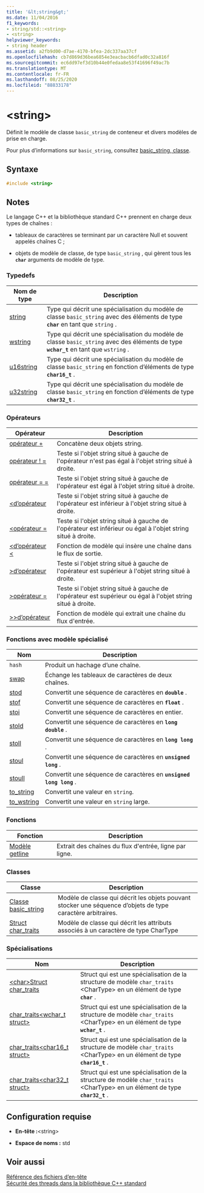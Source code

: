 ```yaml
---
title: '&lt;string&gt;'
ms.date: 11/04/2016
f1_keywords:
- string/std::<string>
- <string>
helpviewer_keywords:
- string header
ms.assetid: a2fb9d00-d7ae-4170-bfea-2dc337aa37cf
ms.openlocfilehash: cb7d869d36bea6854e3eacbacb6dfad0c32a816f
ms.sourcegitcommit: ec6dd97ef3d10b44e0fedaa8e53f41696f49ac7b
ms.translationtype: MT
ms.contentlocale: fr-FR
ms.lasthandoff: 08/25/2020
ms.locfileid: "88833178"
---
```

# <a name="ltstringgt"></a>&lt;string&gt;

Définit le modèle de classe `basic_string` de conteneur et divers modèles de prise en charge.

Pour plus d’informations sur `basic_string`, consultez [basic_string, classe](../standard-library/basic-string-class.md).

## <a name="syntax"></a>Syntaxe

```cpp
#include <string>
```

## <a name="remarks"></a>Notes

Le langage C++ et la bibliothèque standard C++ prennent en charge deux types de chaînes :

- tableaux de caractères se terminant par un caractère Null et souvent appelés chaînes C ;

- objets de modèle de classe, de type `basic_string` , qui gèrent tous les **`char`** arguments de modèle de type.

### <a name="typedefs"></a>Typedefs

|Nom de type|Description|
|-|-|
|[string](../standard-library/string-typedefs.md#string)|Type qui décrit une spécialisation du modèle de classe `basic_string` avec des éléments de type **`char`** en tant que `string` .|
|[wstring](../standard-library/string-typedefs.md#wstring)|Type qui décrit une spécialisation du modèle de classe `basic_string` avec des éléments de type **`wchar_t`** en tant que `wstring` .|
|[u16string](../standard-library/string-typedefs.md#u16string)|Type qui décrit une spécialisation du modèle de classe `basic_string` en fonction d’éléments de type **`char16_t`** .|
|[u32string](../standard-library/string-typedefs.md#u32string)|Type qui décrit une spécialisation du modèle de classe `basic_string` en fonction d’éléments de type **`char32_t`** .|

### <a name="operators"></a>Opérateurs

|Opérateur|Description|
|-|-|
|[opérateur +](../standard-library/string-operators.md#op_add)|Concatène deux objets string.|
|[opérateur ! =](../standard-library/string-operators.md#op_neq)|Teste si l'objet string situé à gauche de l'opérateur n'est pas égal à l'objet string situé à droite.|
|[opérateur = =](../standard-library/string-operators.md#op_eq_eq)|Teste si l'objet string situé à gauche de l'opérateur est égal à l'objet string situé à droite.|
|[<d’opérateur ](../standard-library/string-operators.md#op_lt)|Teste si l'objet string situé à gauche de l'opérateur est inférieur à l'objet string situé à droite.|
|[<opérateur =](../standard-library/string-operators.md#op_lt_eq)|Teste si l'objet string situé à gauche de l'opérateur est inférieur ou égal à l'objet string situé à droite.|
|[<d’opérateur \<](../standard-library/string-operators.md#op_lt_lt)|Fonction de modèle qui insère une chaîne dans le flux de sortie.|
|[>d’opérateur ](../standard-library/string-operators.md#op_gt)|Teste si l'objet string situé à gauche de l'opérateur est supérieur à l'objet string situé à droite.|
|[>opérateur =](../standard-library/string-operators.md#op_gt_eq)|Teste si l'objet string situé à gauche de l'opérateur est supérieur ou égal à l'objet string situé à droite.|
|[>>d’opérateur ](../standard-library/string-operators.md#op_gt_gt)|Fonction de modèle qui extrait une chaîne du flux d'entrée.|

### <a name="specialized-template-functions"></a>Fonctions avec modèle spécialisé

|Nom|Description|
|-|-|
|`hash`|Produit un hachage d’une chaîne.|
|[swap](../standard-library/string-functions.md#swap)|Échange les tableaux de caractères de deux chaînes.|
|[stod](../standard-library/string-functions.md#stod)|Convertit une séquence de caractères en **`double`** .|
|[stof](../standard-library/string-functions.md#stof)|Convertit une séquence de caractères en **`float`** .|
|[stoi](../standard-library/string-functions.md#stoi)|Convertit une séquence de caractères en entier.|
|[stold](../standard-library/string-functions.md#stold)|Convertit une séquence de caractères en **`long double`** .|
|[stoll](../standard-library/string-functions.md#stoll)|Convertit une séquence de caractères en **`long long`** .|
|[stoul](../standard-library/string-functions.md#stoul)|Convertit une séquence de caractères en **`unsigned long`** .|
|[stoull](../standard-library/string-functions.md#stoull)|Convertit une séquence de caractères en **`unsigned long long`** .|
|[to_string](../standard-library/string-functions.md#to_string)|Convertit une valeur en `string`.|
|[to_wstring](../standard-library/string-functions.md#to_wstring)|Convertit une valeur en `string` large.|

### <a name="functions"></a>Fonctions

|Fonction|Description|
|-|-|
|[Modèle getline](../standard-library/string-functions.md#getline)|Extrait des chaînes du flux d'entrée, ligne par ligne.|

### <a name="classes"></a>Classes

|Classe|Description|
|-|-|
|[Classe basic_string](../standard-library/basic-string-class.md)|Modèle de classe qui décrit les objets pouvant stocker une séquence d’objets de type caractère arbitraires.|
|[Struct char_traits](../standard-library/char-traits-struct.md)|Modèle de classe qui décrit les attributs associés à un caractère de type CharType|

### <a name="specializations"></a>Spécialisations

|Nom|Description|
|-|-|
|[\<char>Struct char_traits](../standard-library/char-traits-char-struct.md)|Struct qui est une spécialisation de la structure de modèle `char_traits` \<CharType> en un élément de type **`char`** .|
|[char_traits<wchar_t struct>](../standard-library/char-traits-wchar-t-struct.md)|Struct qui est une spécialisation de la structure de modèle `char_traits` \<CharType> en un élément de type **`wchar_t`** .|
|[char_traits<char16_t struct>](../standard-library/char-traits-char16-t-struct.md)|Struct qui est une spécialisation de la structure de modèle `char_traits` \<CharType> en un élément de type **`char16_t`** .|
|[char_traits<char32_t struct>](../standard-library/char-traits-char32-t-struct.md)|Struct qui est une spécialisation de la structure de modèle `char_traits` \<CharType> en un élément de type **`char32_t`** .|

## <a name="requirements"></a>Configuration requise

- **En-tête :**\<string>

- **Espace de noms :** std

## <a name="see-also"></a>Voir aussi

[Référence des fichiers d’en-tête](../standard-library/cpp-standard-library-header-files.md)\
[Sécurité des threads dans la bibliothèque C++ standard](../standard-library/thread-safety-in-the-cpp-standard-library.md)

